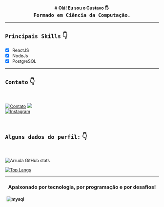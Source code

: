 <div align="center">
# <strong style="yellow;"> Olá! Eu sou o Gustavo 🖐️ </br><strong style="font-size: 16px; font-family: monospace;">Formado em Ciência da Computação.</strong>
 </strong>
</div>

___


## ```Principais Skills``` 👇

<div align="left">

- [x] ReactJS
- [x] NodeJs
- [x] PostgreSQL
   
</div>


___

## ```Contato``` 👇

</br>

[![Contato](https://img.shields.io/badge/WhatsApp-25D366?style=for-the-badge&logo=whatsapp&logoColor=white)](https://api.whatsapp.com/send?phone=5513996369053&text=Ol%C3%A1%2C%20gostaria%20de%20te%20contratar..%20Entre%20em%20contato%20comigo!)
<a href="https://www.linkedin.com/in/gustavo-arruda-2a664a1b1/" target="_blank"><img src="https://img.shields.io/badge/-LinkedIn-%230077B5?style=for-the-badge&logo=linkedin&logoColor=white" target="_blank"></a>   
[![Instagram](https://img.shields.io/badge/Instagram-red?style=for-the-badge&logo=instagram&logoColor=white)](https://instagram.com/sujeitoprogramador)

</br>


## ```Alguns dados do perfil:``` 👇
</br>

![Arruda GitHub stats](https://github-readme-stats.vercel.app/api?username=gugalxp&show_icons=true&theme=radical)

[![Top Langs](https://github-readme-stats.vercel.app/api/top-langs/?username=gugalxp&layout=compact)]()

___

### <strong><div align="center">Apaixonado por tecnologia, por programação e por desafios!</div>
   <img align="center" alt="mysql" style="margin: 5px" src="https://i.pinimg.com/originals/18/a4/94/18a4949fc9c8067172d3b96e302e7097.gif" />
</strong>
